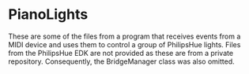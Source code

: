 # PianoLights
These are some of the files from a program that receives events from a MIDI device and uses them to control 
a group of PhilipsHue lights. Files from the PhilipsHue EDK are not provided as these are from a private repository.
Consequently, the BridgeManager class was also omitted.
